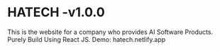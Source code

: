 # HATECH -v1.0.0

This is the website for a company who provides AI Software Products. Purely Build Using React JS.
Demo: hatech.netlify.app

